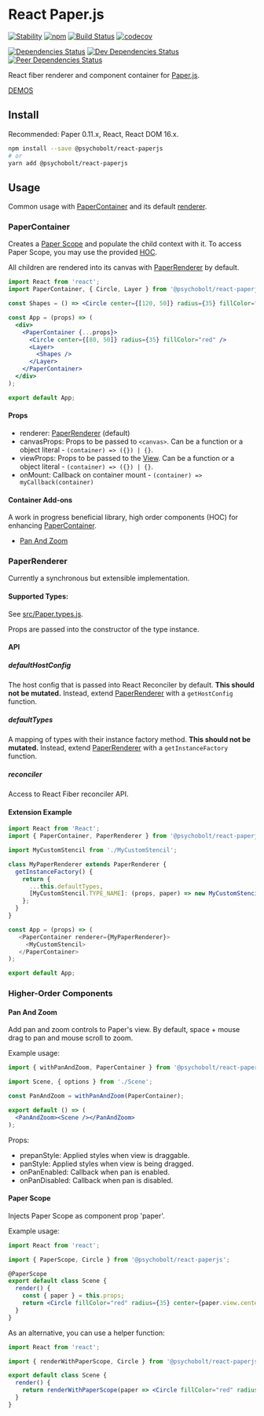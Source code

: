 # React Paper.js

[![Stability](https://img.shields.io/badge/Stability-Experimental-Orange.svg)](https://nodejs.org/api/documentation.html#documentation_stability_index)
[![npm](https://img.shields.io/npm/v/@psychobolt/react-paperjs.svg)](https://www.npmjs.com/package/@psychobolt/react-paperjs)
[![Build Status](https://travis-ci.org/psychobolt/react-paperjs.svg?branch=master)](https://travis-ci.org/psychobolt/react-paperjs)
[![codecov](https://codecov.io/gh/psychobolt/react-paperjs/branch/master/graph/badge.svg)](https://codecov.io/gh/psychobolt/react-paperjs)

[![Dependencies Status](https://david-dm.org/psychobolt/react-paperjs.svg)](https://david-dm.org/psychobolt/react-paperjs)
[![Dev Dependencies Status](https://david-dm.org/psychobolt/react-paperjs/dev-status.svg)](https://david-dm.org/psychobolt/react-paperjs?type=dev)
[![Peer Dependencies Status](https://david-dm.org/psychobolt/react-paperjs/peer-status.svg)](https://david-dm.org/psychobolt/react-paperjs?type=peer)

React fiber renderer and component container for [Paper.js](http://paperjs.org/).

[DEMOS](https://psychobolt.github.io/react-paperjs)

## Install

Recommended: Paper 0.11.x, React, React DOM 16.x.

```sh
npm install --save @psychobolt/react-paperjs
# or
yarn add @psychobolt/react-paperjs
```

## Usage

Common usage with [PaperContainer](#papercontainer) and its default [renderer](#paperrenderer).

### PaperContainer

Creates a [Paper Scope](http://paperjs.org/reference/paperscope/) and populate the child context with it. To access Paper Scope, you may use the provided [HOC](#paper-scope).

All children are rendered into its canvas with [PaperRenderer](#paperrenderer) by default.

```jsx
import React from 'react';
import PaperContainer, { Circle, Layer } from '@psychobolt/react-paperjs'

const Shapes = () => <Circle center={[120, 50]} radius={35} fillColor="#00FF00" />;

const App = (props) => (
  <div>
    <PaperContainer {...props}>
      <Circle center={[80, 50]} radius={35} fillColor="red" />
      <Layer>
        <Shapes />
      </Layer>
    </PaperContainer>
  </div>
);

export default App;
```

#### Props

- renderer: [PaperRenderer](#paperrenderer) (default)
- canvasProps: Props to be passed to ```<canvas>```. Can be a function or a object literal - ```(container) => ({}) | {}```.
- viewProps: Props to be passed to the [View](http://paperjs.org/reference/view/). Can be a function or a object literal - ```(container) => ({}) | {}```.
- onMount: Callback on container mount - ```(container) => myCallback(container)```

#### Container Add-ons

A work in progress beneficial library, high order components (HOC) for enhancing [PaperContainer](#papercontainer).

- [Pan And Zoom](#pan-and-zoom)

### PaperRenderer

Currently a synchronous but extensible implementation.

#### Supported Types:

See [src/Paper.types.js](src/Paper.types.js).

Props are passed into the constructor of the type instance.

#### API

##### defaultHostConfig

The host config that is passed into React Reconciler by default. __This should not be mutated.__ Instead, extend [PaperRenderer](#paperrenderer) with a ```getHostConfig``` function.

##### defaultTypes

A mapping of types with their instance factory method. __This should not be mutated.__ Instead, extend [PaperRenderer](#paperrenderer) with a ```getInstanceFactory``` function.

##### reconciler

Access to React Fiber reconciler API.

#### Extension Example

```js
import React from 'React';
import { PaperContainer, PaperRenderer } from '@psychobolt/react-paperjs'

import MyCustomStencil from './MyCustomStencil';

class MyPaperRenderer extends PaperRenderer {
  getInstanceFactory() {
    return { 
      ...this.defaultTypes,
      [MyCustomStencil.TYPE_NAME]: (props, paper) => new MyCustomStencil(props),
    };
  }
}

const App = (props) => (
   <PaperContainer renderer={MyPaperRenderer}>
     <MyCustomStencil>
   </PaperContainer>
);

export default App;
```

### Higher-Order Components

#### Pan And Zoom

Add pan and zoom controls to Paper's view. By default, space + mouse drag to pan and mouse scroll to zoom.

Example usage:
```jsx
import { withPanAndZoom, PaperContainer } from '@psychobolt/react-paperjs'

import Scene, { options } from './Scene';

const PanAndZoom = withPanAndZoom(PaperContainer);

export default () => (
  <PanAndZoom><Scene /></PanAndZoom>
);
```

Props:
- prepanStyle: Applied styles when view is draggable.
- panStyle: Applied styles when view is being dragged.
- onPanEnabled: Callback when pan is enabled.
- onPanDisabled: Callback when pan is disabled.

#### Paper Scope

Injects Paper Scope as component prop 'paper'.

Example usage:
```jsx
import React from 'react';

import { PaperScope, Circle } from '@psychobolt/react-paperjs';

@PaperScope
export default class Scene {
  render() {
    const { paper } = this.props;
    return <Circle fillColor="red" radius={35} center={paper.view.center} />;
  }
}
```

As an alternative, you can use a helper function:
```jsx
import React from 'react';

import { renderWithPaperScope, Circle } from '@psychobolt/react-paperjs';

export default class Scene {
  render() {
    return renderWithPaperScope(paper => <Circle fillColor="red" radius={35} center={paper.view.center} />);
  }
}
```